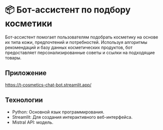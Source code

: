 # 📦 Бот-ассистент по подбору косметики 

Бот-ассистент помогает пользователям подобрать косметику на основе их типа кожи, предпочтений и потребностей. Используя алгоритмы рекомендаций и базу данных косметических продуктов, бот предоставляет персонализированные советы и ссылки на подходящие товары.

## Приложение

https://t-cosmetics-chat-bot.streamlit.app/ 


## Технологии
- Python: Основной язык программирования.
- Streamlit: Для создания интерактивного веб-интерфейса.
- Mistral API: модель.
